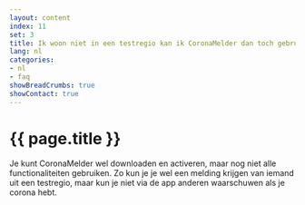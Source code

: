 ```yaml
---
layout: content
index: 11
set: 3
title: Ik woon niet in een testregio kan ik CoronaMelder dan toch gebruiken?
lang: nl
categories:
- nl
- faq
showBreadCrumbs: true
showContact: true
---
```


# {{ page.title }}

Je kunt CoronaMelder wel downloaden en activeren, maar nog niet alle functionaliteiten gebruiken. Zo kun je je wel een melding krijgen van iemand uit een testregio, maar kun je niet via de app anderen waarschuwen als je corona hebt.
